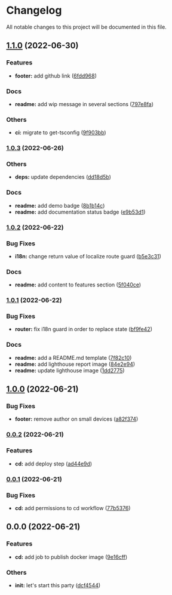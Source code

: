 # Changelog

All notable changes to this project will be documented in this file.

## [1.1.0](https://github.com/borjapazr/angular-skeleton/compare/v1.0.3...v1.1.0) (2022-06-30)

### Features

- **footer:** add github link ([6fdd968](https://github.com/borjapazr/angular-skeleton/commit/6fdd968d65917628eb40ac870cd0638e34ef9c8c))

### Docs

- **readme:** add wip message in several sections ([797e8fa](https://github.com/borjapazr/angular-skeleton/commit/797e8faedf9266c7c0dafe00f2f095df738cc45c))

### Others

- **ci:** migrate to get-tsconfig ([9f903bb](https://github.com/borjapazr/angular-skeleton/commit/9f903bb2978f45a0085e1a9faca5e84849faf2ff))

### [1.0.3](https://github.com/borjapazr/angular-skeleton/compare/v1.0.2...v1.0.3) (2022-06-26)

### Others

- **deps:** update dependencies ([dd18d5b](https://github.com/borjapazr/angular-skeleton/commit/dd18d5b93e9fcc493032221a0756c84b13e76bed))

### Docs

- **readme:** add demo badge ([8b1b14c](https://github.com/borjapazr/angular-skeleton/commit/8b1b14cd59bfa73a6b6a2828b90677891dc3c457))
- **readme:** add documentation status badge ([e9b53d1](https://github.com/borjapazr/angular-skeleton/commit/e9b53d1556194e88c565299711545387eb2c5840))

### [1.0.2](https://github.com/borjapazr/angular-skeleton/compare/v1.0.1...v1.0.2) (2022-06-22)

### Bug Fixes

- **i18n:** change return value of localize route guard ([b5e3c31](https://github.com/borjapazr/angular-skeleton/commit/b5e3c310df5d13fd1802400d36501727240aa3fe))

### Docs

- **readme:** add content to features section ([5f040ce](https://github.com/borjapazr/angular-skeleton/commit/5f040ce0f6ff4e8bf158ffe77b420d21a99a6b14))

### [1.0.1](https://github.com/borjapazr/angular-skeleton/compare/v1.0.0...v1.0.1) (2022-06-22)

### Bug Fixes

- **router:** fix i18n guard in order to replace state ([bf9fe42](https://github.com/borjapazr/angular-skeleton/commit/bf9fe42eb697f7bae237485e4198ba8b9087eba6))

### Docs

- **readme:** add a README.md template ([7f82c10](https://github.com/borjapazr/angular-skeleton/commit/7f82c10c5c6fe507fc0db2139683c604a5381392))
- **readme:** add lighthouse report image ([84e2e94](https://github.com/borjapazr/angular-skeleton/commit/84e2e94cfabbcf98980ef6e1f3e34d4dd29dea2b))
- **readme:** update lighthouse image ([1dd2775](https://github.com/borjapazr/angular-skeleton/commit/1dd2775b81ab8df8108f70e79b67604605ec58b2))

## [1.0.0](https://github.com/borjapazr/angular-skeleton/compare/v0.0.2...v1.0.0) (2022-06-21)

### Bug Fixes

- **footer:** remove author on small devices ([a82f374](https://github.com/borjapazr/angular-skeleton/commit/a82f37450889895abb475160e1017184275d942c))

### [0.0.2](https://github.com/borjapazr/angular-skeleton/compare/v0.0.1...v0.0.2) (2022-06-21)

### Features

- **cd:** add deploy step ([ad44e9d](https://github.com/borjapazr/angular-skeleton/commit/ad44e9df310479521f3576015534c0a81fdfcbad))

### [0.0.1](https://github.com/borjapazr/angular-skeleton/compare/v0.0.0...v0.0.1) (2022-06-21)

### Bug Fixes

- **cd:** add permissions to cd workflow ([77b5376](https://github.com/borjapazr/angular-skeleton/commit/77b5376ab366b27f769296746baea0b9115e7696))

## 0.0.0 (2022-06-21)

### Features

- **cd:** add job to publish docker image ([9e16cff](https://github.com/borjapazr/angular-skeleton/commit/9e16cffb0dbc7cb2d1f2409f0b0ac29fc7b06974))

### Others

- **init:** let's start this party ([dcf4544](https://github.com/borjapazr/angular-skeleton/commit/dcf4544c39ceb9e9eaa9a08c10336dadc0a83daa))
